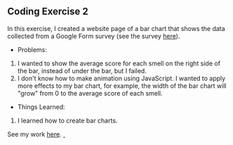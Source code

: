 ## Coding Exercise 2 

In this exercise, I created a website page of a bar chart that shows the data collected from a Google Form survey (see the survey [here](https://forms.gle/KbM9Z6tR41gWbtAq7)).

- Problems:
1. I wanted to show the average score for each smell on the right side of the bar, instead of under the bar, but I failed.
2. I don't know how to make animation using JavaScript. I wanted to apply more effects to my bar chart, for example, the width of the bar chart will "grow" from 0 to the average score of each smell.

- Things Learned:
1. I learned how to create bar charts.

See my work [here](https://alexwang624.github.io/cdv-student/coding-exercises/coding-foundation/coding-exercise-2/).
̨
